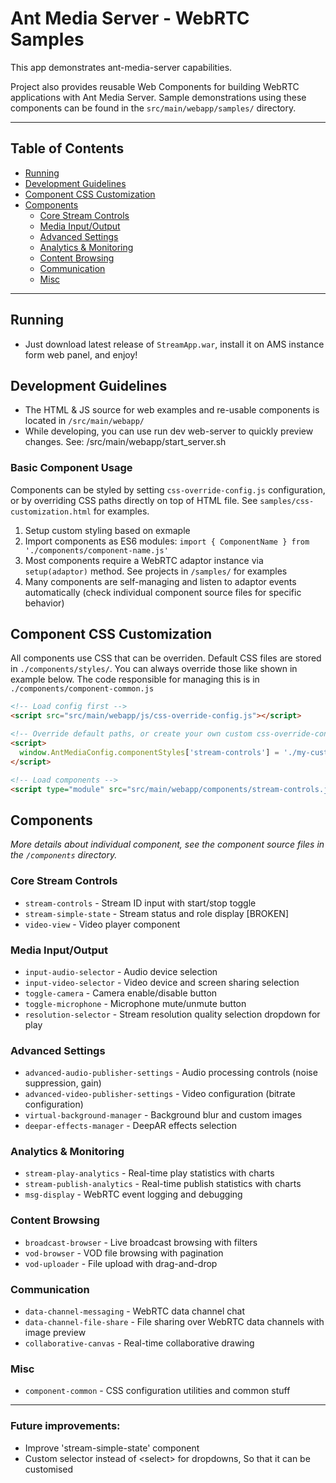 # Ant Media Server - WebRTC Samples

This app demonstrates ant-media-server capabilities. 

Project also provides reusable Web Components for building WebRTC applications with Ant Media Server. 
Sample demonstrations using these components can be found in the `src/main/webapp/samples/` directory.

---

## Table of Contents

- [Running](#running)
- [Development Guidelines](#development-guidelines)
- [Component CSS Customization](#component-css-customization)
- [Components](#components)
  - [Core Stream Controls](#core-stream-controls)
  - [Media Input/Output](#media-inputoutput)
  - [Advanced Settings](#advanced-settings)
  - [Analytics & Monitoring](#analytics--monitoring)
  - [Content Browsing](#content-browsing)
  - [Communication](#communication)
  - [Misc](#misc)

---

## Running
- Just download latest release of `StreamApp.war`, install it on AMS instance form web panel, and enjoy!


## Development Guidelines
 - The HTML & JS source for web examples and re-usable components is located in `/src/main/webapp/`
 - While developing, you can use run dev web-server to quickly preview changes. See: /src/main/webapp/start_server.sh

### Basic Component Usage
Components can be styled by setting `css-override-config.js` configuration, or by overriding CSS paths directly on top of HTML file. See `samples/css-customization.html` for examples.

1. Setup custom styling based on exmaple
2. Import components as ES6 modules: `import { ComponentName } from './components/component-name.js'`
3. Most components require a WebRTC adaptor instance via `setup(adaptor)` method. See projects in `/samples/` for examples
4. Many components are self-managing and listen to adaptor events automatically (check individual component source files for specific behavior)

## Component CSS Customization

All components use CSS that can be overriden. Default CSS files are stored in `./components/styles/`. You can always override those like shown in example below. The code responsible for managing this is in `./components/component-common.js`

```html
<!-- Load config first -->
<script src="src/main/webapp/js/css-override-config.js"></script>

<!-- Override default paths, or create your own custom css-override-config based on exisitng exmaple-->
<script>
  window.AntMediaConfig.componentStyles['stream-controls'] = './my-custom.css';
</script>

<!-- Load components -->
<script type="module" src="src/main/webapp/components/stream-controls.js"></script>
```

## Components

*More details about individual component, see the component source files in the `/components` directory.*

### Core Stream Controls
- `stream-controls` - Stream ID input with start/stop toggle
- `stream-simple-state` - Stream status and role display  [BROKEN]
- `video-view` - Video player component

### Media Input/Output
- `input-audio-selector` - Audio device selection
- `input-video-selector` - Video device and screen sharing selection
- `toggle-camera` - Camera enable/disable button
- `toggle-microphone` - Microphone mute/unmute button
- `resolution-selector` - Stream resolution quality selection dropdown for play

### Advanced Settings
- `advanced-audio-publisher-settings` - Audio processing controls (noise suppression, gain)
- `advanced-video-publisher-settings` - Video configuration (bitrate configuration)
- `virtual-background-manager` - Background blur and custom images
- `deepar-effects-manager` - DeepAR effects selection

### Analytics & Monitoring
- `stream-play-analytics` - Real-time play statistics with charts
- `stream-publish-analytics` - Real-time publish statistics with charts
- `msg-display` - WebRTC event logging and debugging

### Content Browsing
- `broadcast-browser` - Live broadcast browsing with filters
- `vod-browser` - VOD file browsing with pagination
- `vod-uploader` - File upload with drag-and-drop

### Communication
- `data-channel-messaging` - WebRTC data channel chat
- `data-channel-file-share` - File sharing over WebRTC data channels with image preview
- `collaborative-canvas` - Real-time collaborative drawing

### Misc
- `component-common` - CSS configuration utilities and common stuff

---

### Future improvements:
- Improve 'stream-simple-state' component
- Custom selector instead of \<select\> for dropdowns, So that it can be customised
